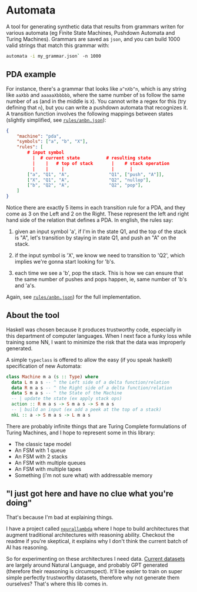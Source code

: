 # Automata

A tool for generating synthetic data that results from grammars writen for various automata (eg Finite State Machines, Pushdown Automata and Turing Machines). Grammars are saved as `json`, and you can build 1000 valid strings that match this grammar with:

```sh
automata -i my_grammar.json` -n 1000
```

## PDA example

For instance, there's a grammar that looks like `a^nXb^n`, which is any string like `aaXbb` and `aaaaaXbbbbb`, where the same number of `b`s follow the same number of `a`s (and in the middle is `X`). You cannot write a regex for this (try defining that `n`), but you can write a pushdown automata that recognizes it. A transition function involves the following mappings between states (slightly simplified, see [`rules/anbn.json`](rules/anbn.json)):

```json
{
    "machine": "pda",
    "symbols": ["a", "b", "X"],
    "rules": [
        # input symbol
          |  # current state          # resulting state
          |    |   # top of stack       |    # stack operation
          |    |     |                  |      |
        ["a", "Q1", "A",               "Q1", ["push", "A"]],
        ["X", "Q1", "A",               "Q2", "nullop"],
        ["b", "Q2", "A",               "Q2", "pop"],
    ]
}
```

Notice there are exactly 5 items in each transition rule for a PDA, and they come as 3 on the Left and 2 on the Right. These represent the left and right hand side of the relation that defines a PDA. In english, the rules say:

1. given an input symbol 'a', if I'm in the state Q1, and the top of the stack is "A", let's transition by staying in state Q1, and push an "A" on the stack.

2. if the input symbol is 'X', we know we need to transition to 'Q2', which implies we're gonna start looking for 'b's.

3. each time we see a 'b', pop the stack. This is how we can ensure that the same number of pushes and pops happen, ie, same number of 'b's and 'a's.

Again, see [`rules/anbn.json`](rules/anbn.json)) for the full implementation.


## About the tool


Haskell was chosen because it produces trustworthy code, especially in this department of computer languages. When I next face a funky loss while training some NN, I want to minimize the risk that the data was improperly generated.

A simple `typeclass` is offered to allow the easy (if you speak haskell) specification of new Automata:

```haskell
class Machine m a (s :: Type) where
  data L m a s -- ^ the Left side of a delta function/relation
  data R m a s -- ^ the Right side of a delta function/relation
  data S m a s -- ^ the State of the Machine
  -- | update the state (ex apply stack ops)
  action :: R m a s -> S m a s -> S m a s
  -- | build an input (ex add a peek at the top of a stack)
  mkL :: a -> S m a s -> L m a s
```

There are probably infinite things that are Turing Complete formulations of Turing Machines, and I hope to represent some in this library:

- The classic tape model
- An FSM with 1 queue
- An FSM with 2 stacks
- An FSM with multiple queues
- An FSM with multiple tapes
- Something (i'm not sure what) with addressable memory


## "I just got here and have no clue what you're doing"

That's because I'm bad at explaining things.

I have a project called [`neurallambda`](https://github.com/neurallambda/neurallambda) where I hope to build architectures that augment traditional architectures with reasoning ability. Checkout the readme if you're skeptical, it explains why I don't think the current batch of AI has reasoning.

So for experimenting on these architectures I need data. [Current datasets](https://github.com/neurallambda/awesome-reasoning) are largely around Natural Language, and probably GPT generated (therefore their reasoning is circumspect). It'll be easier to train on super simple perfectly trustworthy datasets, therefore why not generate them ourselves? That's where this lib comes in.
